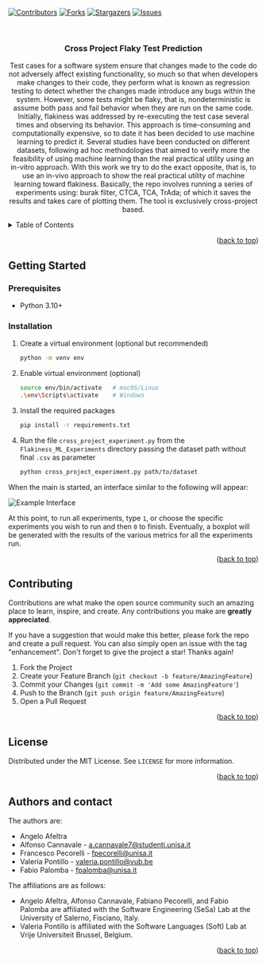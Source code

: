<a name="readme-top"></a>

[![Contributors][contributors-shield]][contributors-url]
[![Forks][forks-shield]][forks-url]
[![Stargazers][stars-shield]][stars-url]
[![Issues][issues-shield]][issues-url]

<br />
<div align="center">

<h3 align="center">Cross Project Flaky Test Prediction</h3>

  <p align="center">
    Test cases for a software system ensure that changes made to the code do not adversely affect existing functionality, so much so that when developers make changes to their code, they perform what is known as regression testing to detect whether the changes made introduce any bugs within the system. However, some tests might be flaky, that is, nondeterministic is assume both pass and fail behavior when they are run on the same code. Initially, flakiness was addressed by re-executing the test case several times and observing its behavior. This approach is time-consuming and computationally expensive, so to date it has been decided to use machine learning to predict it. Several studies have been conducted on different datasets, following ad hoc methodologies that aimed to verify more the feasibility of using machine learning than the real practical utility using an in-vitro approach. With this work we try to do the exact opposite, that is, to use an in-vivo approach to show the real practical utility of machine learning toward flakiness. Basically, the repo involves running a series of experiments using: burak filter, CTCA, TCA, TrAda; of which it saves the results and takes care of plotting them. The tool is exclusively cross-project based.
    <br />
  </p>
</div>

<!-- TABLE OF CONTENTS -->
<details>
  <summary>Table of Contents</summary>
  <ol>
    <li>
      <a href="#getting-started">Getting Started</a>
      <ul>
        <li><a href="#prerequisites">Prerequisites</a></li>
        <li><a href="#installation">Installation</a></li>
      </ul>
    </li>
    <li><a href="#contributing">Contributing</a></li>
    <li><a href="#license">License</a></li>
    <li><a href="#contact">Contact</a></li>
  </ol>
</details>

<p align="right">(<a href="#readme-top">back to top</a>)</p>

<!-- GETTING STARTED -->

## Getting Started

### Prerequisites

- Python 3.10+

### Installation

1. Create a virtual environment (optional but recommended)
   ```sh
   python -m venv env
   ```
2. Enable virtual environment (optional)
   ```sh
   source env/bin/activate   # macOS/Linux
   .\env\Scripts\activate    # Windows
   ```
3. Install the required packages
   ```sh
   pip install -r requirements.txt
   ```
4. Run the file `cross_project_experiment.py` from the `Flakiness_ML_Experiments` directory passing the dataset path without final `.csv` as parameter
   ```sh
   python cross_project_experiment.py path/to/dataset
   ```

When the main is started, an interface similar to the following will appear:

![Example Interface](https://imgur.com/rfbtIsH)

At this point, to run all experiments, type `1`, or choose the specific experiments you wish to run and then `0` to finish. Eventually, a boxplot will be generated with the results of the various metrics for all the experiments run.

<p align="right">(<a href="#readme-top">back to top</a>)</p>

<!-- CONTRIBUTING -->

## Contributing

Contributions are what make the open source community such an amazing place to learn, inspire, and create. Any contributions you make are **greatly appreciated**.

If you have a suggestion that would make this better, please fork the repo and create a pull request. You can also simply open an issue with the tag "enhancement".
Don't forget to give the project a star! Thanks again!

1. Fork the Project
2. Create your Feature Branch (`git checkout -b feature/AmazingFeature`)
3. Commit your Changes (`git commit -m 'Add some AmazingFeature'`)
4. Push to the Branch (`git push origin feature/AmazingFeature`)
5. Open a Pull Request

<p align="right">(<a href="#readme-top">back to top</a>)</p>

<!-- LICENSE -->

## License

Distributed under the MIT License. See `LICENSE` for more information.

<p align="right">(<a href="#readme-top">back to top</a>)</p>

<!-- CONTACT -->

## Authors and contact

The authors are:

- Angelo Afeltra
- Alfonso Cannavale - a.cannavale7@studenti.unisa.it
- Francesco Pecorelli - fpecorelli@unisa.it
- Valeria Pontillo - valeria.pontillo@vub.be
- Fabio Palomba - fpalomba@unisa.it

The affiliations are as follows:

- Angelo Afeltra, Alfonso Cannavale, Fabiano Pecorelli, and Fabio Palomba are affiliated with the Software Engineering (SeSa) Lab at the University of Salerno, Fisciano, Italy.
- Valeria Pontillo is affiliated with the Software Languages (Soft) Lab at Vrije Universiteit Brussel, Belgium.

<p align="right">(<a href="#readme-top">back to top</a>)</p>

[contributors-shield]: https://img.shields.io/github/contributors/alfcan/crossproject-flaky-test-prediction.svg?style=for-the-badge
[contributors-url]: https://github.com/alfcan/crossproject-flaky-test-prediction/graphs/contributors
[forks-shield]: https://img.shields.io/github/forks/alfcan/crossproject-flaky-test-prediction.svg?style=for-the-badge
[forks-url]: https://github.com/alfcan/crossproject-flaky-test-prediction/network/members
[stars-shield]: https://img.shields.io/github/stars/alfcan/crossproject-flaky-test-prediction.svg?style=for-the-badge
[stars-url]: https://github.com/alfcan/crossproject-flaky-test-prediction/stargazers
[issues-shield]: https://img.shields.io/github/issues/alfcan/crossproject-flaky-test-prediction.svg?style=for-the-badge
[issues-url]: https://github.com/alfcan/crossproject-flaky-test-prediction/issues
[license-shield]: https://img.shields.io/github/license/alfcan/crossproject-flaky-test-prediction.svg?style=for-the-badge
[license-url]: https://github.com/alfcan/crossproject-flaky-test-prediction/blob/main/LICENSE

